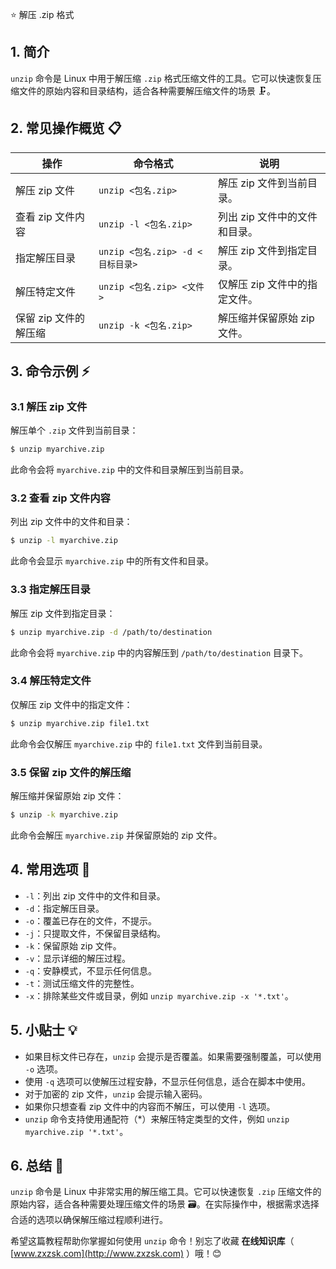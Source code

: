 ⭐ 解压 .zip 格式

## 1. 简介

`unzip` 命令是 Linux 中用于解压缩 `.zip` 格式压缩文件的工具。它可以快速恢复压缩文件的原始内容和目录结构，适合各种需要解压缩文件的场景 🗜️。

## 2. 常见操作概览 📋

| 操作                    | 命令格式                           | 说明                                 |
|-------------------------|-----------------------------------|--------------------------------------|
| 解压 zip 文件           | `unzip <包名.zip>`                  | 解压 zip 文件到当前目录。            |
| 查看 zip 文件内容       | `unzip -l <包名.zip>`               | 列出 zip 文件中的文件和目录。        |
| 指定解压目录             | `unzip <包名.zip> -d <目标目录>`    | 解压 zip 文件到指定目录。            |
| 解压特定文件             | `unzip <包名.zip> <文件>`           | 仅解压 zip 文件中的指定文件。        |
| 保留 zip 文件的解压缩   | `unzip -k <包名.zip>`               | 解压缩并保留原始 zip 文件。          |

## 3. 命令示例 ⚡

### 3.1 解压 zip 文件

解压单个 `.zip` 文件到当前目录：

```bash
$ unzip myarchive.zip
```

此命令会将 `myarchive.zip` 中的文件和目录解压到当前目录。

### 3.2 查看 zip 文件内容

列出 zip 文件中的文件和目录：

```bash
$ unzip -l myarchive.zip
```

此命令会显示 `myarchive.zip` 中的所有文件和目录。

### 3.3 指定解压目录

解压 zip 文件到指定目录：

```bash
$ unzip myarchive.zip -d /path/to/destination
```

此命令会将 `myarchive.zip` 中的内容解压到 `/path/to/destination` 目录下。

### 3.4 解压特定文件

仅解压 zip 文件中的指定文件：

```bash
$ unzip myarchive.zip file1.txt
```

此命令会仅解压 `myarchive.zip` 中的 `file1.txt` 文件到当前目录。

### 3.5 保留 zip 文件的解压缩

解压缩并保留原始 zip 文件：

```bash
$ unzip -k myarchive.zip
```

此命令会解压 `myarchive.zip` 并保留原始的 zip 文件。

## 4. 常用选项 📝

- `-l`：列出 zip 文件中的文件和目录。
- `-d`：指定解压目录。
- `-o`：覆盖已存在的文件，不提示。
- `-j`：只提取文件，不保留目录结构。
- `-k`：保留原始 zip 文件。
- `-v`：显示详细的解压过程。
- `-q`：安静模式，不显示任何信息。
- `-t`：测试压缩文件的完整性。
- `-x`：排除某些文件或目录，例如 `unzip myarchive.zip -x '*.txt'`。

## 5. 小贴士 💡

- 如果目标文件已存在，`unzip` 会提示是否覆盖。如果需要强制覆盖，可以使用 `-o` 选项。
- 使用 `-q` 选项可以使解压过程安静，不显示任何信息，适合在脚本中使用。
- 对于加密的 zip 文件，`unzip` 会提示输入密码。
- 如果你只想查看 zip 文件中的内容而不解压，可以使用 `-l` 选项。
- `unzip` 命令支持使用通配符（*）来解压特定类型的文件，例如 `unzip myarchive.zip '*.txt'`。

## 6. 总结 🎯

`unzip` 命令是 Linux 中非常实用的解压缩工具。它可以快速恢复 `.zip` 压缩文件的原始内容，适合各种需要处理压缩文件的场景 🗃️。在实际操作中，根据需求选择合适的选项以确保解压缩过程顺利进行。

希望这篇教程帮助你掌握如何使用 `unzip` 命令！别忘了收藏 **在线知识库**（ [www.zxzsk.com](http://www.zxzsk.com) ）哦！😊